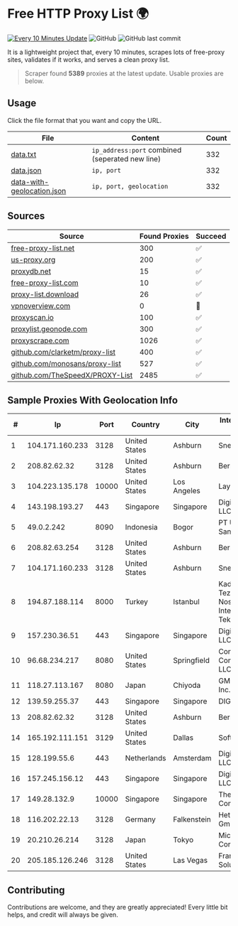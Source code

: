 
# Free HTTP Proxy List 🌍

[![Every 10 Minutes Update](https://github.com/mertguvencli/http-proxy-list/actions/workflows/main.yml/badge.svg?branch=main)](https://github.com/mertguvencli/http-proxy-list/actions/workflows/main.yml)
![GitHub](https://img.shields.io/github/license/mertguvencli/http-proxy-list)
![GitHub last commit](https://img.shields.io/github/last-commit/mertguvencli/http-proxy-list)

It is a lightweight project that, every 10 minutes, scrapes lots of free-proxy sites, validates if it works, and serves a clean proxy list.


> Scraper found **5389** proxies at the latest update. Usable proxies are below.

## Usage

Click the file format that you want and copy the URL.


|File|Content|Count|
|----|-------|-----|
|[data.txt](https://raw.githubusercontent.com/mertguvencli/http-proxy-list/main/proxy-list/data.txt)|`ip_address:port` combined (seperated new line)|332|
|[data.json](https://raw.githubusercontent.com/mertguvencli/http-proxy-list/main/proxy-list/data.json)|`ip, port`|332|
|[data-with-geolocation.json](https://raw.githubusercontent.com/mertguvencli/http-proxy-list/main/proxy-list/data-with-geolocation.json)|`ip, port, geolocation`|332|

## Sources

|Source|Found Proxies|Succeed|
|------|-------------|-------|
|[free-proxy-list.net](https://free-proxy-list.net)|300|✅|
|[us-proxy.org](https://www.us-proxy.org)|200|✅|
|[proxydb.net](http://proxydb.net)|15|✅|
|[free-proxy-list.com](https://free-proxy-list.com/?page=&port=&type%5B%5D=http&type%5B%5D=https&up_time=0&search=Search)|10|✅|
|[proxy-list.download](https://www.proxy-list.download/HTTP)|26|✅|
|[vpnoverview.com](https://vpnoverview.com/privacy/anonymous-browsing/free-proxy-servers)|0|🚫|
|[proxyscan.io](https://www.proxyscan.io)|100|✅|
|[proxylist.geonode.com](https://proxylist.geonode.com/api/proxy-list?limit=300&page=1&sort_by=lastChecked&sort_type=desc&protocols=http,https)|300|✅|
|[proxyscrape.com](https://api.proxyscrape.com/v2/?request=displayproxies&protocol=http&timeout=10000&country=all&ssl=all&anonymity=all)|1026|✅|
|[github.com/clarketm/proxy-list](https://raw.githubusercontent.com/clarketm/proxy-list/master/proxy-list-raw.txt)|400|✅|
|[github.com/monosans/proxy-list](https://raw.githubusercontent.com/monosans/proxy-list/main/proxies/http.txt)|527|✅|
|[github.com/TheSpeedX/PROXY-List](https://raw.githubusercontent.com/TheSpeedX/PROXY-List/master/http.txt)|2485|✅|


## Sample Proxies With Geolocation Info

|#|Ip|Port|Country|City|Internet Service Provider|
|-|--|----|-------|----|-------------------------|
|1|104.171.160.233|3128|United States|Ashburn|Sneaker Server|
|2|208.82.62.32|3128|United States|Ashburn|Bernardi Sounds|
|3|104.223.135.178|10000|United States|Los Angeles|LayerHost|
|4|143.198.193.27|443|Singapore|Singapore|DigitalOcean, LLC|
|5|49.0.2.242|8090|Indonesia|Bogor|PT Usaha Adi Sanggoro|
|6|208.82.63.254|3128|United States|Ashburn|Bernardi Sounds|
|7|104.171.160.233|3128|United States|Ashburn|Sneaker Server|
|8|194.87.188.114|8000|Turkey|Istanbul|Kadir Huseyin Tezcan Nosspeed Internet Teknolojileri|
|9|157.230.36.51|443|Singapore|Singapore|DigitalOcean, LLC|
|10|96.68.234.217|8080|United States|Springfield|Comcast Cable Communications, LLC|
|11|118.27.113.167|8080|Japan|Chiyoda|GMO Internet, Inc.|
|12|139.59.255.37|443|Singapore|Singapore|DIGITALOCEAN|
|13|208.82.62.32|3128|United States|Ashburn|Bernardi Sounds|
|14|165.192.111.151|3129|United States|Dallas|SoftLayer|
|15|128.199.55.6|443|Netherlands|Amsterdam|DigitalOcean, LLC|
|16|157.245.156.12|443|Singapore|Singapore|DigitalOcean, LLC|
|17|149.28.132.9|10000|Singapore|Singapore|The Constant Company|
|18|116.202.22.13|3128|Germany|Falkenstein|Hetzner Online GmbH|
|19|20.210.26.214|3128|Japan|Tokyo|Microsoft Corporation|
|20|205.185.126.246|3128|United States|Las Vegas|FranTech Solutions|



## Contributing

Contributions are welcome, and they are greatly appreciated! Every
little bit helps, and credit will always be given.

